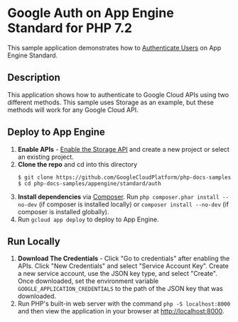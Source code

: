 # Google Auth on App Engine Standard for PHP 7.2

This sample application demonstrates how to [Authenticate Users](https://cloud.google.com/appengine/docs/standard/php7/authenticating-users)
on App Engine Standard.

## Description

This application shows how to authenticate to Google Cloud APIs using two
different methods. This sample uses Storage as an example, but these methods
will work for any Google Cloud API.

## Deploy to App Engine

1.  **Enable APIs** - [Enable the Storage API](https://console.cloud.google.com/flows/enableapi?apiid=storage-api.googleapis.com)
    and create a new project or select an existing project.
1.  **Clone the repo** and cd into this directory
    ```
    $ git clone https://github.com/GoogleCloudPlatform/php-docs-samples
    $ cd php-docs-samples/appengine/standard/auth
    ```
1.  **Install dependencies** via [Composer](http://getcomposer.org/doc/00-intro.md).
    Run `php composer.phar install --no-dev` (if composer is installed locally)
    or `composer install --no-dev` (if composer is installed globally).
1.  Run `gcloud app deploy` to deploy to App Engine.

## Run Locally

1.  **Download The Credentials** - Click "Go to credentials" after enabling the
    APIs. Click "New Credentials" and select "Service Account Key". Create a new
    service account, use the JSON key type, and select "Create". Once
    downloaded, set the environment variable `GOOGLE_APPLICATION_CREDENTIALS` to
    the path of the JSON key that was downloaded.
1.  Run PHP's built-in web server with the command `php -S localhost:8000` and
    then view the application in your browser at
    [http://localhost:8000](http://localhost:8000).
